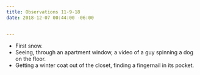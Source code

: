 ```yaml
---
title: Observations 11-9-18
date: 2018-12-07 00:44:00 -06:00


---
```


- First snow.
- Seeing, through an apartment window, a video of a guy spinning a dog on the floor.
- Getting a winter coat out of the closet, finding a fingernail in its pocket.